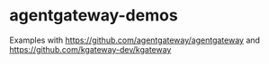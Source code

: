 # agentgateway-demos
Examples with https://github.com/agentgateway/agentgateway and https://github.com/kgateway-dev/kgateway
